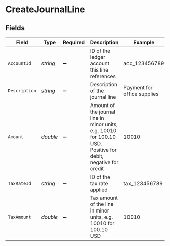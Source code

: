 # CreateJournalLine


## Fields

| Field                                                                                                         | Type                                                                                                          | Required                                                                                                      | Description                                                                                                   | Example                                                                                                       |
| ------------------------------------------------------------------------------------------------------------- | ------------------------------------------------------------------------------------------------------------- | ------------------------------------------------------------------------------------------------------------- | ------------------------------------------------------------------------------------------------------------- | ------------------------------------------------------------------------------------------------------------- |
| `AccountId`                                                                                                   | *string*                                                                                                      | :heavy_minus_sign:                                                                                            | ID of the ledger account this line references                                                                 | acc_123456789                                                                                                 |
| `Description`                                                                                                 | *string*                                                                                                      | :heavy_minus_sign:                                                                                            | Description of the journal line                                                                               | Payment for office supplies                                                                                   |
| `Amount`                                                                                                      | *double*                                                                                                      | :heavy_minus_sign:                                                                                            | Amount of the journal line in minor units, e.g. 10010 for 100.10 USD. Positive for debit, negative for credit | 10010                                                                                                         |
| `TaxRateId`                                                                                                   | *string*                                                                                                      | :heavy_minus_sign:                                                                                            | ID of the tax rate applied                                                                                    | tax_123456789                                                                                                 |
| `TaxAmount`                                                                                                   | *double*                                                                                                      | :heavy_minus_sign:                                                                                            | Tax amount of the line in minor units, e.g. 10010 for 100.10 USD                                              | 10010                                                                                                         |